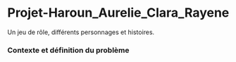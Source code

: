 # Projet-Haroun_Aurelie_Clara_Rayene

Un jeu de rôle, différents personnages et histoires. 


### Contexte et définition du problème
